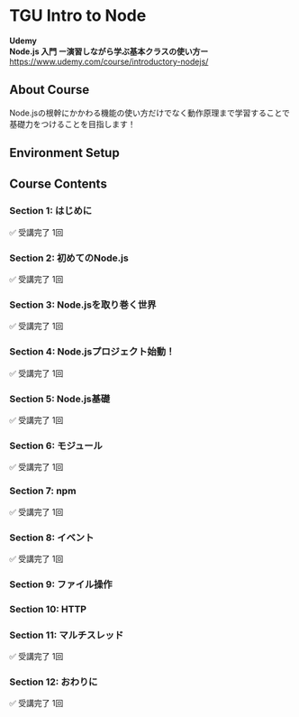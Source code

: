 # TGU Intro to Node

**Udemy**  
**Node.js 入門 ー演習しながら学ぶ基本クラスの使い方ー**  
https://www.udemy.com/course/introductory-nodejs/  


## About Course

Node.jsの根幹にかかわる機能の使い方だけでなく動作原理まで学習することで基礎力をつけることを目指します！  


## Environment Setup


## Course Contents


### Section 1: はじめに

✅ 受講完了 1回  


### Section 2: 初めてのNode.js

✅ 受講完了 1回  


### Section 3: Node.jsを取り巻く世界

✅ 受講完了 1回  


### Section 4: Node.jsプロジェクト始動！

✅ 受講完了 1回  


### Section 5: Node.js基礎

✅ 受講完了 1回  


### Section 6: モジュール

✅ 受講完了 1回  


### Section 7: npm

✅ 受講完了 1回  


### Section 8: イベント

✅ 受講完了 1回  


### Section 9: ファイル操作


### Section 10: HTTP


### Section 11: マルチスレッド

✅ 受講完了 1回  


### Section 12: おわりに

✅ 受講完了 1回  

